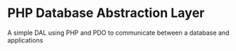 # PHP Database Abstraction Layer
A simple DAL using PHP and PDO to communicate between a database and applications
